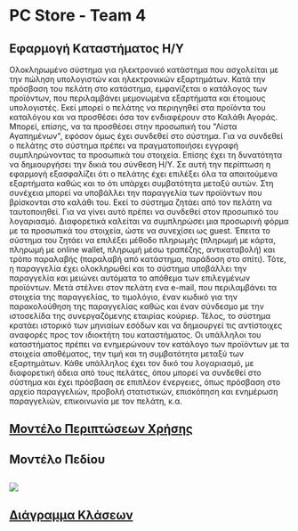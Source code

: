 # PC Store - Team 4

## Εφαρμογή Kαταστήματος Η/Υ

Ολοκληρωμένο σύστημα για ηλεκτρονικό κατάστημα που ασχολείται με την πώληση υπολογιστών και ηλεκτρονικών εξαρτημάτων.
Κατά την πρόσβαση του πελάτη στο κατάστημα, εμφανίζεται ο κατάλογος των προϊόντων, που περιλαμβάνει μεμονωμένα εξαρτήματα και έτοιμους υπολογιστές.
Εκεί μπορεί ο πελάτης να περιηγηθεί στα προϊόντα του καταλόγου και να προσθέσει όσα τον ενδιαφέρουν στο Καλάθι Αγοράς.
Μπορεί, επίσης, να τα προσθέσει στην προσωπική του "Λίστα Αγαπημένων", εφόσον όμως έχει συνδεθεί στο σύστημα.
Για να συνδεθεί ο πελάτης στο σύστημα πρέπει να πραγματοποιήσει εγγραφή συμπληρώνοντας τα προσωπικά του στοιχεία.
Επίσης έχει τη δυνατότητα να δημιουργήσει την δικιά του σύνθεση Η/Υ.
Σε αυτή την περίπτωση η εφαρμογή εξασφαλίζει ότι ο πελάτης έχει επιλέξει όλα τα απαιτούμενα εξαρτήματα καθώς και το ότι υπάρχει συμβατότητα μεταξύ αυτών.
Στη συνέχεια μπορεί να υποβάλλει την παραγγελία των προϊόντων που βρίσκονται στο καλάθι του.
Εκεί το σύστημα ζητάει από τον πελάτη να ταυτοποιηθεί.
Για να γίνει αυτό πρέπει να συνδεθεί στον προσωπικό του λογαριασμό.
Διαφορετικά καλείται να συμπληρώσει μια προσωρινή φόρμα με τα προσωπικά του στοιχεία, ώστε να συνεχίσει ως guest.
Έπειτα το σύστημα του ζητάει να επιλέξει μέθοδο πληρωμής
(πληρωμή με κάρτα, πληρωμή με online wallet, πληρωμή μέσω τραπέζης, αντικαταβολή)
και τρόπο παραλαβής (παραλαβή από κατάστημα, παράδοση στο σπίτι).
Τότε, η παραγγελία έχει ολοκληρωθεί και το σύστημα υποβάλλει την παραγγελία και μειώνει αυτόματα το απόθεμα των επιλεγμένων προϊόντων.
Μετά στέλνει στον πελάτη ενα e-mail, που περιλαμβάνει τα στοιχεία της παραγγελίας, το τιμολόγιο, έναν κωδικό για την παρακολούθηση της παραγγελίας καθώς και έναν σύνδεσμο με την ιστοσελίδα της συνεργαζόμενης εταιρίας κούριερ.
Τέλος, το σύστημα κρατάει ιστορικό των μηνιαίων εσόδων και να δημιουργεί τις αντίστοιχες αναφορές προς τον ιδιοκτήτη του καταστήματος.
Οι υπάλληλοι του καταστήματος πρέπει να ενημερώνουν τον κατάλογο των προϊόντων με τα στοιχεία αποθέματος, την τιμή και τη συμβατότητα μεταξύ των εξαρτημάτων.
Κάθε υπάλληλος έχει τον δικό του λογαριασμό, με διαφορετική άδεια από τους πελάτες, όπου μπορεί να συνδεθεί στο σύστημα και έχει πρόσβαση σε επιπλέον ένεργειες, όπως πρόσβαση στο αρχείο παραγγελιών, προβολή στατιστικών, επισκόπηση και ενημέρωση παραγγελιών, επικοινωνία με τον πελάτη, κ.α. 



## [<a href="https://gitlab.com/softeng-2019-20/pc-store/-/blob/master/use-case-model.md">Μοντέλο Περιπτώσεων Χρήσης</a>](https://gitlab.com/softeng-2019-20/pc-store/-/blob/master/use-case-model.md)

## Μοντέλο Πεδίου

## [<img src="https://gitlab.com/softeng-2019-20/pc-store/-/raw/master/requirements/diagrams/domain-model.png">](https://gitlab.com/softeng-2019-20/pc-store/-/raw/master/requirements/diagrams/domain-model.png)

## [<a href="https://gitlab.com/softeng-2019-20/pc-store/-/blob/master/design.md">Διάγραμμα Κλάσεων</a>](https://gitlab.com/softeng-2019-20/pc-store/-/blob/master/design.md)